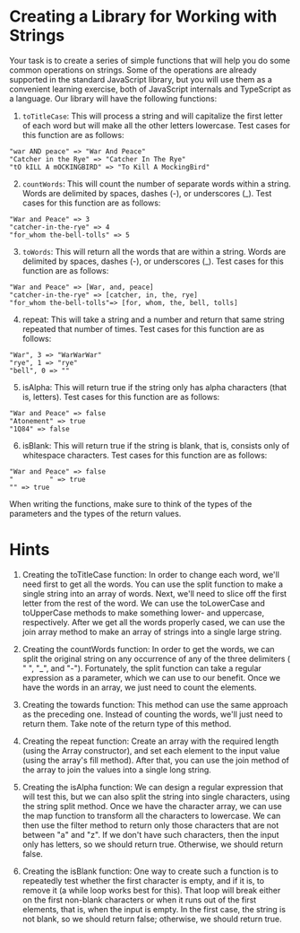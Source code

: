 # Creating a Library for Working with Strings

Your task is to create a series of simple functions that will help you do some common operations on strings. Some of the operations are already supported in the standard JavaScript library, but you will use them as a convenient learning exercise, both of JavaScript internals and TypeScript as a language. Our library will have the following functions:

1. `toTitleCase`: This will process a string and will capitalize the first letter of each word but will make all the other letters lowercase.
Test cases for this function are as follows:

```
"war AND peace" => "War And Peace"
"Catcher in the Rye" => "Catcher In The Rye"
"tO kILL A mOCKINGBIRD" => "To Kill A MockingBird"
```

2. `countWords`: This will count the number of separate words within a string. Words are delimited by spaces, dashes (-), or underscores (_).
Test cases for this function are as follows:

```
"War and Peace" => 3
"catcher-in-the-rye" => 4
"for_whom the-bell-tolls" => 5
```

3. `toWords`: This will return all the words that are within a string. Words are delimited by spaces, dashes (-), or underscores (_).
Test cases for this function are as follows:

```
"War and Peace" => [War, and, peace]
"catcher-in-the-rye" => [catcher, in, the, rye]
"for_whom the-bell-tolls"=> [for, whom, the, bell, tolls]
```

4. repeat: This will take a string and a number and return that same string repeated that number of times.
Test cases for this function are as follows:

```
"War", 3 => "WarWarWar"
"rye", 1 => "rye"
"bell", 0 => ""
```

5. isAlpha: This will return true if the string only has alpha characters (that is, letters). Test cases for this function are as follows:

```
"War and Peace" => false
"Atonement" => true
"1Q84" => false
```

6. isBlank: This will return true if the string is blank, that is, consists only of whitespace characters.
Test cases for this function are as follows:

```
"War and Peace" => false
"         " => true
"" => true
```

When writing the functions, make sure to think of the types of the parameters and the types of the return values.



# Hints

1. Creating the toTitleCase function: In order to change each word, we'll need first to get all the words. You can use the split function to make a single string into an array of words. Next, we'll need to slice off the first letter from the rest of the word. We can use the toLowerCase and toUpperCase methods to make something lower- and uppercase, respectively. After we get all the words properly cased, we can use the join array method to make an array of strings into a single large string.

2. Creating the countWords function: In order to get the words, we can split the original string on any occurrence of any of the three delimiters ( " ", "_", and "-"). Fortunately, the split function can take a regular expression as a parameter, which we can use to our benefit. Once we have the words in an array, we just need to count the elements.

3. Creating the towards function: This method can use the same approach as the preceding one. Instead of counting the words, we'll just need to return them. Take note of the return type of this method.

4. Creating the repeat function: Create an array with the required length (using the Array constructor), and set each element to the input value (using the array's fill method). After that, you can use the join method of the array to join the values into a single long string.

5. Creating the isAlpha function: We can design a regular expression that will test this, but we can also split the string into single characters, using the string split method. Once we have the character array, we can use the map function to transform all the characters to lowercase. We can then use the filter method to return only those characters that are not between "a" and "z". If we don't have such characters, then the input only has letters, so we should return true. Otherwise, we should return false.

6. Creating the isBlank function: One way to create such a function is to repeatedly test whether the first character is empty, and if it is, to remove it (a while loop works best for this). That loop will break either on the first non-blank characters or when it runs out of the first elements, that is, when the input is empty. In the first case, the string is not blank, so we should return false; otherwise, we should return true.
